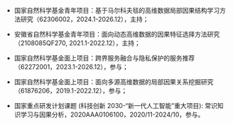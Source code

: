 <span style="margin-top: 0.5em;">

- 国家自然科学基金青年项目：基于马尔科夫毯的高维数据局部因果结构学习方法研究（62306002，2024.1-2026.12），主持；

- 安徽省自然科学基金青年项目：面向动态高维数据的因果特征选择方法研究（2108085QF270, 2021.1-2022.12），主持；

- 国家自然科学基金面上项目：跨界服务融合与隐私保护的服务推荐（62272001，2023.1-2026.12），参与；

- 国家自然科学基金面上项目：面向多源高维数据的局部因果关系挖掘研究（61876206，2019.1-2022.12），参与；

- 国家重点研发计划课题 (科技创新 2030-“新一代人工智能”重大项目): 常识知识学习与因果分析，2020AAA0106100，2020/11-2024/10，参与。

</span>
